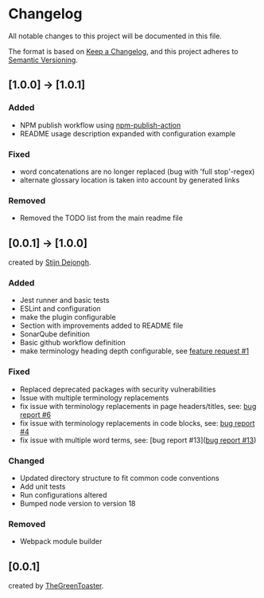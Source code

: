 # Changelog

All notable changes to this project will be documented in this file.

The format is based on [Keep a Changelog](https://keepachangelog.com/en/1.0.0/),
and this project adheres to [Semantic Versioning](https://semver.org/spec/v2.0.0.html).

## [1.0.0] -> [1.0.1]

### Added

- NPM publish workflow using [npm-publish-action](https://github.com/marketplace/actions/publish-to-npm)
- README usage description expanded with configuration example

### Fixed

- word concatenations are no longer replaced (bug with 'full stop'-regex)
- alternate glossary location is taken into account by generated links

### Removed

- Removed the TODO list from the main readme file

## [0.0.1] -> [1.0.0]
created by [Stijn Dejongh](https://github.com/stijn-dejongh).

### Added

- Jest runner and basic tests
- ESLint and configuration
- make the plugin configurable
- Section with improvements added to README file
- SonarQube definition
- Basic github workflow definition
- make terminology heading depth configurable, see [feature request #1](https://github.com/TheGreenToaster/docsify-glossary/issues/1)

### Fixed

- Replaced deprecated packages with security vulnerabilities
- Issue with multiple terminology replacements
- fix issue with terminology replacements in page headers/titles, see: [bug report #6](https://github.com/TheGreenToaster/docsify-glossary/issues/6)
- fix issue with terminology replacements in code blocks, see: [bug report #4](https://github.com/TheGreenToaster/docsify-glossary/issues/4)
- fix issue with multiple word terms, see: [bug report #13]([bug report #13](https://github.com/TheGreenToaster/docsify-glossary/issues/13))

### Changed

- Updated directory structure to fit common code conventions
- Add unit tests
- Run configurations altered
- Bumped node version to version 18

### Removed

- Webpack module builder

## [0.0.1]
created by [TheGreenToaster](https://github.com/TheGreenToaster/docsify-glossary).

